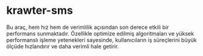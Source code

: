 # krawter-sms
Bu araç, hem hız hem de verimlilik açısından son derece etkili bir performans sunmaktadır. Özellikle optimize edilmiş algoritmaları ve yüksek performanslı işleme yetenekleri sayesinde, kullanıcıların iş süreçlerini büyük ölçüde hızlandırır ve daha verimli hale getirir.

